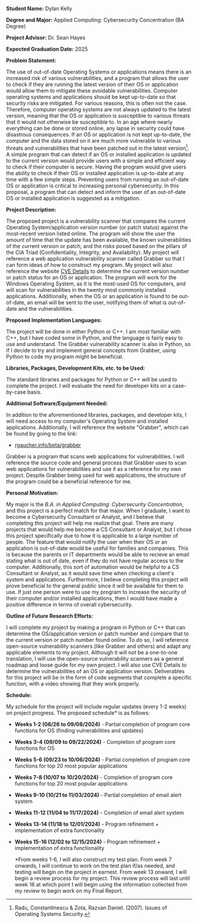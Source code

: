 **Student Name:** Dylan Kelly

**Degree and Major:** Applied Computing: Cybersecurity Concentration (BA Degree)

**Project Advisor:** Dr. Sean Hayes

**Expected Graduation Date:** 2025

**Problem Statement:**

The use of out-of-date Operating Systems or applications means there is an increased risk of various vulnerabilities, and a program that allows the user to check if they are running the latest version of their OS or application would allow them to mitigate these avoidable vulnerabilities. Computer operating systems and applications should be kept up-to-date so that security risks are mitigated. For various reasons, this is often not the case. Therefore, computer operating systems are not always updated to the latest version, meaning that the OS or application is susceptible to various threats that it would not otherwise be susceptible to. In an age where nearly everything can be done or stored online, any lapse in security could have disastrous consequences. If an OS or application is not kept up-to-date, the computer and the data stored on it are much more vulnerable to various threats and vulnerabilities that have been patched out in the latest version[^1]. A simple program that can detect if an OS or installed application is updated to the current version would provide users with a simple and efficient way to check if their computer is secure. Having the program would give users the ability to check if their OS or installed application is up-to-date at any time with a few simple steps. Preventing users from running an out-of-date OS or application is critical to increasing personal cybersecurity. In this proposal, a program that can detect and inform the user of an out-of-date OS or installed application is suggested as a mitigation.

**Project Description:**

The proposed project is a vulnerability scanner that compares the current Operating System/application version number (or patch status) against the most-recent version listed online. The program will show the user the amount of time that the update has been available, the known vulnerabilities of the current version or patch, and the risks posed based on the pillars of the CIA Triad (Confidentiality, Integrity, and Availability). My project will reference a web application vulnerability scanner called Grabber so that I can form ideas of how to construct my program. My project will also reference the website [CVE Details](https://www.cvedetails.com/) to determine the current version number or patch status for an OS or application. The program will work for the Windows Operating System, as it is the most-used OS for computers, and will scan for vulnerabilities in the twenty most commonly installed applications. Additionally, when the OS or an application is found to be out-of-date, an email will be sent to the user, notifying them of what is out-of-date and the vulnerabilities.

**Proposed Implementation Languages:**

The project will be done in either Python or C++. I am most familiar with C++, but I have coded some in Python, and the language is fairly easy to use and understand. The Grabber vulnerability scanner is also in Python, so if I decide to try and implement general concepts from Grabber, using Python to code my program might be beneficial. 

**Libraries, Packages, Development Kits, etc. to be Used:**

The standard libraries and packages for Python or C++ will be used to complete the project. I will evaluate the need for developer kits on a case-by-case basis.

**Additional Software/Equipment Needed:**

In addition to the aforementioned libraries, packages, and developer kits, I will need access to my computer's Operating System and installed applications. Additionally, I will reference the website "Grabber", which can be found by going to the link:

- [rgaucher.info/beta/grabber](https://www.rgaucher.info/beta/grabber/)

Grabber is a program that scans web applications for vulnerabilities. I will reference the source code and general process that Grabber uses to scan web applications for vulnerabilities and use it as a reference for my own project. Despite Grabber being used for web applications, the structure of the program could be a beneficial reference for me. 

**Personal Motivation:**

My major is the *B.A. in Applied Computing: Cybersecurity Concentration*, and this project is a perfect match for that major. When I graduate, I want to become a Cybersecurity Consultant or Analyst, and I believe that completing this project will help me realize that goal. There are many projects that would help me become a CS Consultant or Analyst, but I chose this project specifically due to how it is applicable to a large number of people. The feature that would notify the user when their OS or an application is out-of-date would be useful for families and companies. This is because the parents or IT departments would be able to recieve an email stating what is out of date, even if they do not have regular access to the computer. Additionally, this sort of automation would be helpful to a CS Consultant or Analyst, as it would save time when checking a client's system and applications. Furthermore, I believe completing this project will prove beneficial to the general public since it will be available for them to use. If just one person were to use my program to increase the security of their computer and/or installed applications, then I would have made a positive difference in terms of overall cybersecurity.

**Outline of Future Research Efforts:**

I will complete my project by making a program in Python or C++ that can determine the OS/application version or patch number and compare that to the current version or patch number found online. To do so, I will reference open-source vulnerability scanners (like Grabber and others) and adapt any applicable elements to my project. Although it will not be a one-to-one translation, I will use the open-source vulnerability scanners as a general roadmap and loose guide for my own project. I will also use CVE Details to determine the vulnerabilities of an OS or application version. Deliverables for this project will be in the form of code segments that complete a specific function, with a video showing that they work properly.

**Schedule:**

My schedule for the project will include regular updates (every 1-2 weeks) on project progress. The proposed schedule* is as follows:

- **Weeks 1-2 (08/26 to 09/08/2024)** - Partial completion of program core functions for OS (finding vulnerabilities and updates)

- **Weeks 3-4 (09/09 to 09/22/2024)** - Completion of program core functions for OS

- **Weeks 5-6 (09/23 to 10/06/2024)** - Partial completion of program core functions for top 20 most popular applications

- **Weeks 7-8 (10/07 to 10/20/2024)** - Completion of program core functions for top 20 most popular applications

- **Weeks 9-10 (10/21 to 11/03/2024)** - Partial completion of email alert system

- **Weeks 11-12 (11/04 to 11/17/2024)** - Completion of email alert system

- **Weeks 13-14 (11/18 to 12/01/2024)** - Program refinement + implementation of extra functionality

- **Weeks 15-16 (12/02 to 12/15/2024)** - Program refinement + implementation of extra functionality
  
  *From weeks 1-6, I will also construct my test plan. From week 7 onwards, I will continue to work on the test plan if/as needed, and testing will begin on the project in earnest.  From week 13 onward, I will begin a review process for my project. This review process will last until week 16 at which point I will begin using the information collected from my review to begin work on my Final Report. 

[^1]: Radu, Constantinescu & Zota, Razvan Daniel. (2007). Issues of Operating
Systems Security.
